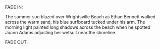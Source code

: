 FADE IN:

The summer sun blazed over Wrightsville Beach as Ethan Bennett walked across the warm sand, his blue surfboard tucked under his arm. The morning light painted long shadows across the beach when he spotted Joann Adams adjusting her wetsuit near the shoreline.

FADE OUT.